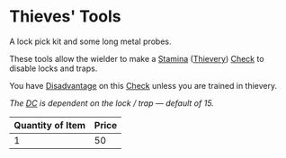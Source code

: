 # Thieves' Tools

A lock pick kit and some long metal probes.

These tools allow the wielder to make a [Stamina](../../../Player%20Characters/Attributes/Stamina.md) ([Thievery](../../../Player%20Characters/Skills/Thievery.md)) [Check](../../../Game%20Procedures/Core%20Procedures/Check.md) to disable locks and traps.

You have [Disadvantage](../../../Game%20Procedures/Die%20Rolling%20Mechanics/Disadvantage.md) on this [Check](../../../Game%20Procedures/Core%20Procedures/Check.md) unless you are trained in thievery.

*The [DC](../../../Game%20Procedures/Core%20Procedures/DC.md) is dependent on the lock / trap — default of 15.*

| Quantity of Item | Price |
| ---------------- | ----- |
| 1                | 50    |
